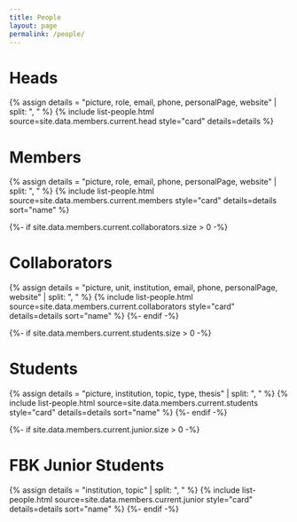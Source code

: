 ```yaml
---
title: People
layout: page
permalink: /people/
---
```


<h1>Heads</h1>
{% assign details = "picture, role, email, phone, personalPage, website" | split: ", " %}
{% include list-people.html source=site.data.members.current.head style="card" details=details %}

<h1>Members</h1>
{% assign details = "picture, role, email, phone, personalPage, website" | split: ", " %}
{% include list-people.html source=site.data.members.current.members style="card" details=details sort="name" %}

{%- if site.data.members.current.collaborators.size > 0 -%}
  <h1>Collaborators</h1>
  {% assign details = "picture, unit, institution, email, phone, personalPage, website" | split: ", " %}
  {% include list-people.html source=site.data.members.current.collaborators style="card" details=details sort="name" %}
{%- endif -%}

{%- if site.data.members.current.students.size > 0 -%}
  <h1>Students</h1>
  {% assign details = "picture, institution, topic, type, thesis" | split: ", " %}
  {% include list-people.html source=site.data.members.current.students style="card" details=details sort="name" %}
{%- endif -%}

{%- if site.data.members.current.junior.size > 0 -%}
  <h1>FBK Junior Students</h1>
  {% assign details = "institution, topic" | split: ", " %}
  {% include list-people.html source=site.data.members.current.junior style="card" details=details sort="name" %}
{%- endif -%}